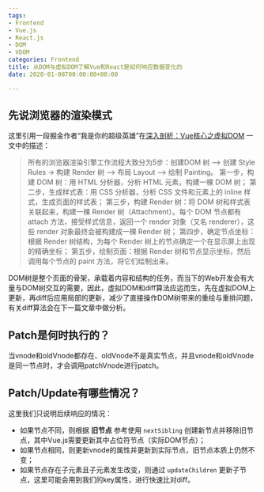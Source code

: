 ```yaml
---
tags:
- Frontend
- Vue.js
- React.js
- DOM
- VDOM
categories: Frontend
title: 从DOM与虚拟DOM了解Vue和React是如何响应数据变化的
date: 2020-01-08T00:00:00+08:00

---
```

## 先说浏览器的渲染模式

这里引用一段掘金作者“我是你的超级英雄”在[深入剖析：Vue核心之虚拟DOM](https://juejin.im/post/5d36cc575188257aea108a74) 一文中的描述：

> 所有的浏览器渲染引擎工作流程大致分为5步：创建DOM 树 —> 创建 Style Rules -> 构建 Render 树 —> 布局 Layout -—> 绘制 Painting。
> 第一步，构建 DOM 树：用 HTML 分析器，分析 HTML 元素，构建一棵 DOM 树；
> 第二步，生成样式表：用 CSS 分析器，分析 CSS 文件和元素上的 inline 样式，生成页面的样式表；
> 第三步，构建 Render 树：将 DOM 树和样式表关联起来，构建一棵 Render 树（Attachment）。每个 DOM 节点都有 attach 方法，接受样式信息，返回一个 render 对象（又名 renderer），这些 render 对象最终会被构建成一棵 Render 树；
> 第四步，确定节点坐标：根据 Render 树结构，为每个 Render 树上的节点确定一个在显示屏上出现的精确坐标；
> 第五步，绘制页面：根据 Render 树和节点显示坐标，然后调用每个节点的 paint 方法，将它们绘制出来。

DOM树是整个页面的骨架，承载着内容和结构的任务，而当下的Web开发会有大量与DOM树交互的需要，因此，虚拟DOM和diff算法应运而生，先在虚拟DOM上更新，再diff后应用局部的更新，减少了直接操作DOM树带来的重绘与重排问题，有关diff算法会在下一篇文章中做分析。

## Patch是何时执行的？

当vnode和oldVnode都存在、oldVnode不是真实节点，并且vnode和oldVnode是同一节点时，才会调用patchVnode进行patch。

## Patch/Update有哪些情况？

这里我们只说明后续响应的情况：

- 如果节点不同，则根据 __旧节点__ 参考使用 `nextSibling` 创建新节点并移除旧节点，其中Vue.js需要更新其中占位符节点（实际DOM节点）；
- 如果节点相同，则更新vnode的属性并更新到实际节点，旧节点本质上仍然不变；
- 如果节点存在子元素且子元素发生改变，则通过 `updateChildren` 更新子节点，这里可能会用到我们的key属性，进行快速比对diff。